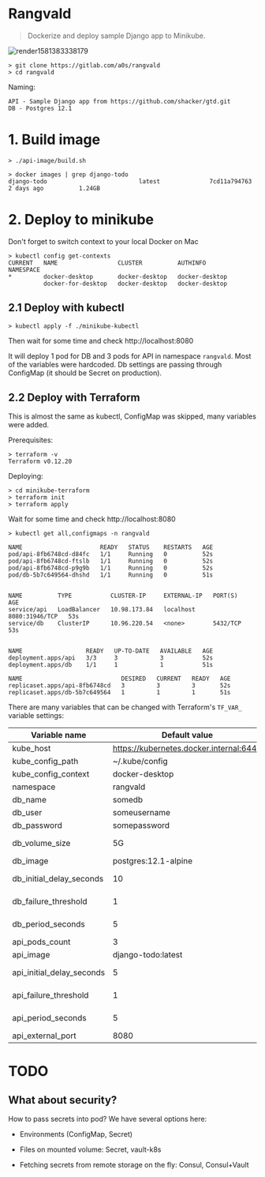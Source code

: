 # Rangvald

> Dockerize and deploy sample Django app to Minikube.

![render1581383338179](/uploads/9855afafccc3ac17c5541a8c464af78f/render1581383338179.gif)

```shell script
> git clone https://gitlab.com/a0s/rangvald
> cd rangvald
``` 

Naming:

    API - Sample Django app from https://github.com/shacker/gtd.git
    DB - Postgres 12.1

# 1. Build image

```shell script
> ./api-image/build.sh

> docker images | grep django-todo
django-todo                          latest              7cd11a794763        2 days ago          1.24GB
```

# 2. Deploy to minikube

Don't forget to switch context to your local Docker on Mac

```shell script
> kubectl config get-contexts
CURRENT   NAME                 CLUSTER          AUTHINFO                NAMESPACE
*         docker-desktop       docker-desktop   docker-desktop
          docker-for-desktop   docker-desktop   docker-desktop
```

## 2.1 Deploy with kubectl

```shell script
> kubectl apply -f ./minikube-kubectl
```
Then wait for some time and check http://localhost:8080

It will deploy 1 pod for DB and 3 pods for API in namespace `rangvald`. 
Most of the variables were hardcoded. 
Db settings are passing through ConfigMap (it should be Secret on production).  

## 2.2 Deploy with Terraform

This is almost the same as kubectl, ConfigMap was skipped, many variables were added.

Prerequisites:

```shell script
> terraform -v
Terraform v0.12.20
```

Deploying:

```shell script
> cd minikube-terraform
> terraform init
> terraform apply
```

Wait for some time and check http://localhost:8080

```shell script
> kubectl get all,configmaps -n rangvald

NAME                      READY   STATUS    RESTARTS   AGE
pod/api-8fb6748cd-d84fc   1/1     Running   0          52s
pod/api-8fb6748cd-ftslb   1/1     Running   0          52s
pod/api-8fb6748cd-p9g9b   1/1     Running   0          52s
pod/db-5b7c649564-dhshd   1/1     Running   0          51s


NAME          TYPE           CLUSTER-IP     EXTERNAL-IP   PORT(S)          AGE
service/api   LoadBalancer   10.98.173.84   localhost     8080:31946/TCP   53s
service/db    ClusterIP      10.96.220.54   <none>        5432/TCP         53s


NAME                  READY   UP-TO-DATE   AVAILABLE   AGE
deployment.apps/api   3/3     3            3           52s
deployment.apps/db    1/1     1            1           51s

NAME                            DESIRED   CURRENT   READY   AGE
replicaset.apps/api-8fb6748cd   3         3         3       52s
replicaset.apps/db-5b7c649564   1         1         1       51s
```

There are many variables that can be changed with Terraform's `TF_VAR_` variable settings:

| Variable name             | Default value                           | Description                                              |
|---------------------------|-----------------------------------------|----------------------------------------------------------|
| kube_host                 | https://kubernetes.docker.internal:6443 |                                                          |
| kube_config_path          | ~/.kube/config                          |                                                          |
| kube_config_context       | docker-desktop                          |                                                          |
| namespace                 | rangvald                                |                                                          |
| db_name                   | somedb                                  |                                                          |
| db_user                   | someusername                            |                                                          |
| db_password               | somepassword                            | Password for DB!                                         |
| db_volume_size            | 5G                                      | Capacity for PersistentVolume and  PersistentVolumeClaim |
| db_image                  | postgres:12.1-alpine                    |                                                          |
| db_initial_delay_seconds  | 10                                      | readinessProbe.initialDelaySeconds for DB                |
| db_failure_threshold      | 1                                       | readinessProbe.failureThreshold for DB                   |
| db_period_seconds         | 5                                       | readinessProbe.periodSeconds for DB                      |
| api_pods_count            | 3                                       | Number of api's replicas                                 |
| api_image                 | django-todo:latest                      |                                                          |
| api_initial_delay_seconds | 5                                       | readinessProbe.initialDelaySeconds for API               |
| api_failure_threshold     | 1                                       | readinessProbe.failureThreshold for API                  |
| api_period_seconds        | 5                                       | readinessProbe.periodSeconds for API                     |
| api_external_port         | 8080                                    | Localhost's port to open site                            |

# TODO

## What about security?

How to pass secrets into pod? We have several options here:

* Environments (ConfigMap, Secret)

* Files on mounted volume: Secret, vault-k8s     

* Fetching secrets from remote storage on the fly: Consul, Consul+Vault
